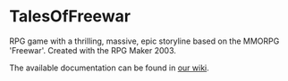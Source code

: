 # TalesOfFreewar
RPG game with a thrilling, massive, epic storyline based on the MMORPG 'Freewar'. Created with the RPG Maker 2003.

The available documentation can be found in [our wiki](https://github.com/ZabuzaW/TalesOfFreewar/wiki).

